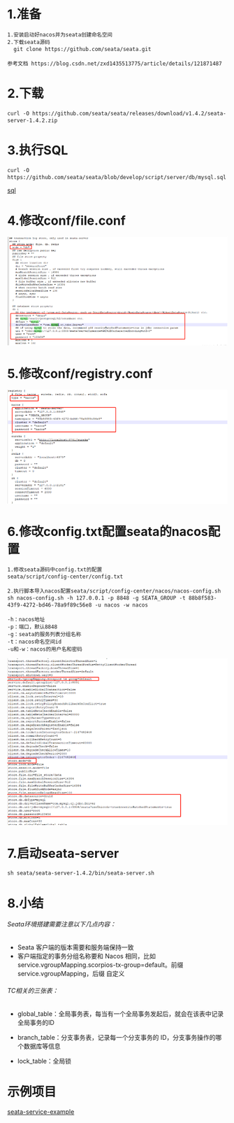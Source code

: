 # 1.准备

```
1.安装启动好nacos并为seata创建命名空间
2.下载seata源码
  git clone https://github.com/seata/seata.git

参考文档 https://blog.csdn.net/zxd1435513775/article/details/121871487
```

# 2.下载

```
curl -O https://github.com/seata/seata/releases/download/v1.4.2/seata-server-1.4.2.zip

```

# 3.执行SQL

```
curl -O https://github.com/seata/seata/blob/develop/script/server/db/mysql.sql
```

[sql](seata.sql)

# 4.修改conf/file.conf

![image-20220625182826698](../assets/image-20220625182826698.png)

# 5.修改conf/registry.conf

![image-20220625182954162](../assets/image-20220625182954162.png)

# 6.修改config.txt配置seata的nacos配置

```
1.修改seata源码中config.txt的配置
seata/script/config-center/config.txt

2.执行脚本导入nacos配置seata/script/config-center/nacos/nacos-config.sh
sh nacos-config.sh -h 127.0.0.1 -p 8848 -g SEATA_GROUP -t 88b8f583-43f9-4272-bd46-78a9f89c56e8 -u nacos -w nacos

-h：nacos地址
-p：端口，默认8848
-g：seata的服务列表分组名称
-t：nacos命名空间id
-u和-w：nacos的用户名和密码
```

![image-20220625183336703](../assets/image-20220625183336703.png)

# 7.启动seata-server

```
sh seata/seata-server-1.4.2/bin/seata-server.sh
```

# 8.小结

###### Seata环境搭建需要注意以下几点内容：

- Seata 客户端的版本需要和服务端保持一致
- 客户端指定的事务分组名称要和 Nacos 相同，比如 service.vgroupMapping.scorpios-tx-group=default。前缀 service.vgroupMapping，后缀 自定义
###### TC相关的三张表：

- global_table：全局事务表，每当有一个全局事务发起后，就会在该表中记录全局事务的ID

- branch_table：分支事务表，记录每一个分支事务的 ID，分支事务操作的哪个数据库等信息

- lock_table：全局锁
  

# 示例项目

[seata-service-example](https://gitee.com/wlyxtx/seata-service-example.git)

